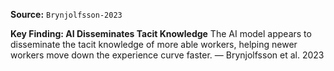**Source:** `Brynjolfsson-2023`

**Key Finding: AI Disseminates Tacit Knowledge**
The AI model appears to disseminate the tacit knowledge of more able workers, helping newer workers move down the experience curve faster. — Brynjolfsson et al. 2023
